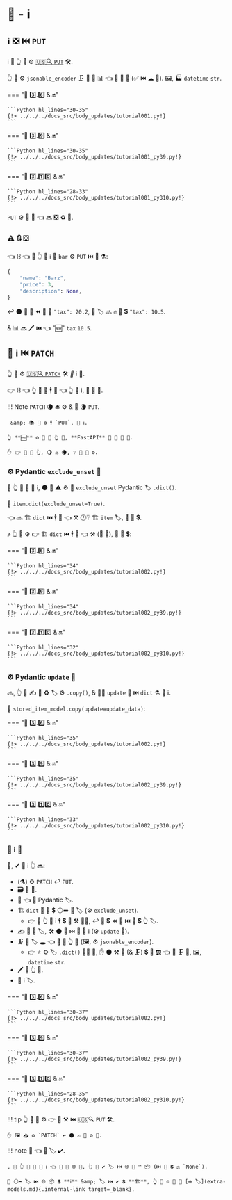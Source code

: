 # 💪 - ℹ

## ℹ ❎ ⏮️ `PUT`

ℹ 🏬 👆 💪 ⚙️ <a href="https://developer.mozilla.org/en-US/docs/Web/HTTP/Methods/PUT" class="external-link" target="_blank">🇺🇸🔍 `PUT`</a> 🛠️.

👆 💪 ⚙️ `jsonable_encoder` 🗜 🔢 💽 📊 👈 💪 🏪 🎻 (✅ ⏮️ ☁ 💽). 🖼, 🏭 `datetime` `str`.

=== "🐍 3️⃣.6️⃣ &amp; 🔛"

    ```Python hl_lines="30-35"
    {!> ../../../docs_src/body_updates/tutorial001.py!}
    ```

=== "🐍 3️⃣.9️⃣ &amp; 🔛"

    ```Python hl_lines="30-35"
    {!> ../../../docs_src/body_updates/tutorial001_py39.py!}
    ```

=== "🐍 3️⃣.1️⃣0️⃣ &amp; 🔛"

    ```Python hl_lines="28-33"
    {!> ../../../docs_src/body_updates/tutorial001_py310.py!}
    ```

`PUT` ⚙️ 📨 💽 👈 🔜 ❎ ♻ 💽.

### ⚠ 🔃 ❎

👈 ⛓ 👈 🚥 👆 💚 ℹ 🏬 `bar` ⚙️ `PUT` ⏮️ 💪 ⚗:

```Python
{
    "name": "Barz",
    "price": 3,
    "description": None,
}
```

↩️ ⚫️ 🚫 🔌 ⏪ 🏪 🔢 `"tax": 20.2`, 🔢 🏷 🔜 ✊ 🔢 💲 `"tax": 10.5`.

&amp; 📊 🔜 🖊 ⏮️ 👈 "🆕" `tax` `10.5`.

## 🍕 ℹ ⏮️ `PATCH`

👆 💪 ⚙️ <a href="https://developer.mozilla.org/en-US/docs/Web/HTTP/Methods/PATCH" class="external-link" target="_blank">🇺🇸🔍 `PATCH`</a> 🛠️ *🍕* ℹ 💽.

👉 ⛓ 👈 👆 💪 📨 🕴 💽 👈 👆 💚 ℹ, 🍂 🎂 🐣.

!!! Note
    `PATCH` 🌘 🛎 ⚙️ &amp; 💭 🌘 `PUT`.

     &amp; 📚 🏉 ⚙️ 🕴 `PUT`, 🍕 ℹ.

    👆 **🆓** ⚙️ 👫 👐 👆 💚, **FastAPI** 🚫 🚫 🙆 🚫.

    ✋️ 👉 🦮 🎦 👆, 🌖 ⚖️ 🌘, ❔ 👫 🎯 ⚙️.

### ⚙️ Pydantic `exclude_unset` 🔢

🚥 👆 💚 📨 🍕 ℹ, ⚫️ 📶 ⚠ ⚙️ 🔢 `exclude_unset` Pydantic 🏷 `.dict()`.

💖 `item.dict(exclude_unset=True)`.

👈 🔜 🏗 `dict` ⏮️ 🕴 💽 👈 ⚒ 🕐❔ 🏗 `item` 🏷, 🚫 🔢 💲.

⤴️ 👆 💪 ⚙️ 👉 🏗 `dict` ⏮️ 🕴 💽 👈 ⚒ (📨 📨), 🚫 🔢 💲:

=== "🐍 3️⃣.6️⃣ &amp; 🔛"

    ```Python hl_lines="34"
    {!> ../../../docs_src/body_updates/tutorial002.py!}
    ```

=== "🐍 3️⃣.9️⃣ &amp; 🔛"

    ```Python hl_lines="34"
    {!> ../../../docs_src/body_updates/tutorial002_py39.py!}
    ```

=== "🐍 3️⃣.1️⃣0️⃣ &amp; 🔛"

    ```Python hl_lines="32"
    {!> ../../../docs_src/body_updates/tutorial002_py310.py!}
    ```

### ⚙️ Pydantic `update` 🔢

🔜, 👆 💪 ✍ 📁 ♻ 🏷 ⚙️ `.copy()`, &amp; 🚶‍♀️ `update` 🔢 ⏮️ `dict` ⚗ 💽 ℹ.

💖 `stored_item_model.copy(update=update_data)`:

=== "🐍 3️⃣.6️⃣ &amp; 🔛"

    ```Python hl_lines="35"
    {!> ../../../docs_src/body_updates/tutorial002.py!}
    ```

=== "🐍 3️⃣.9️⃣ &amp; 🔛"

    ```Python hl_lines="35"
    {!> ../../../docs_src/body_updates/tutorial002_py39.py!}
    ```

=== "🐍 3️⃣.1️⃣0️⃣ &amp; 🔛"

    ```Python hl_lines="33"
    {!> ../../../docs_src/body_updates/tutorial002_py310.py!}
    ```

### 🍕 ℹ 🌃

📄, ✔ 🍕 ℹ 👆 🔜:

* (⚗) ⚙️ `PATCH` ↩️ `PUT`.
* 🗃 🏪 💽.
* 🚮 👈 💽 Pydantic 🏷.
* 🏗 `dict` 🍵 🔢 💲 ⚪️➡️ 🔢 🏷 (⚙️ `exclude_unset`).
    * 👉 🌌 👆 💪 ℹ 🕴 💲 🤙 ⚒ 👩‍💻, ↩️ 🔐 💲 ⏪ 🏪 ⏮️ 🔢 💲 👆 🏷.
* ✍ 📁 🏪 🏷, 🛠️ ⚫️ 🔢 ⏮️ 📨 🍕 ℹ (⚙️ `update` 🔢).
* 🗜 📁 🏷 🕳 👈 💪 🏪 👆 💽 (🖼, ⚙️ `jsonable_encoder`).
    * 👉 ⭐ ⚙️ 🏷 `.dict()` 👩‍🔬 🔄, ✋️ ⚫️ ⚒ 💭 (&amp; 🗜) 💲 💽 🆎 👈 💪 🗜 🎻, 🖼, `datetime` `str`.
* 🖊 💽 👆 💽.
* 📨 ℹ 🏷.

=== "🐍 3️⃣.6️⃣ &amp; 🔛"

    ```Python hl_lines="30-37"
    {!> ../../../docs_src/body_updates/tutorial002.py!}
    ```

=== "🐍 3️⃣.9️⃣ &amp; 🔛"

    ```Python hl_lines="30-37"
    {!> ../../../docs_src/body_updates/tutorial002_py39.py!}
    ```

=== "🐍 3️⃣.1️⃣0️⃣ &amp; 🔛"

    ```Python hl_lines="28-35"
    {!> ../../../docs_src/body_updates/tutorial002_py310.py!}
    ```

!!! tip
    👆 💪 🤙 ⚙️ 👉 🎏 ⚒ ⏮️ 🇺🇸🔍 `PUT` 🛠️.

    ✋️ 🖼 📥 ⚙️ `PATCH` ↩️ ⚫️ ✍ 👫 ⚙️ 💼.

!!! note
    👀 👈 🔢 🏷 ✔.

    , 🚥 👆 💚 📨 🍕 ℹ 👈 💪 🚫 🌐 🔢, 👆 💪 ✔️ 🏷 ⏮️ 🌐 🔢 ™ 📦 (⏮️ 🔢 💲 ⚖️ `None`).

    🔬 ⚪️➡️ 🏷 ⏮️ 🌐 📦 💲 **ℹ** &amp; 🏷 ⏮️ ✔ 💲 **🏗**, 👆 💪 ⚙️ 💭 🔬 [➕ 🏷](extra-models.md){.internal-link target=_blank}.
